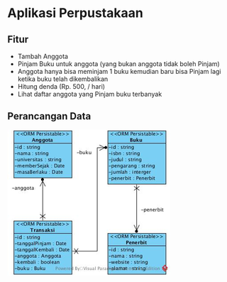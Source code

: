 # Aplikasi Perpustakaan

## Fitur

* Tambah Anggota
* Pinjam Buku untuk anggota (yang bukan anggota tidak boleh Pinjam)
* Anggota hanya bisa meminjam 1 buku kemudian baru bisa Pinjam lagi ketika buku telah dikembalikan
* Hitung denda (Rp. 500, / hari)
* Lihat daftar anggota yang Pinjam buku terbanyak

## Perancangan Data

![Perancangan Data](/exsport/Data.jpg)
